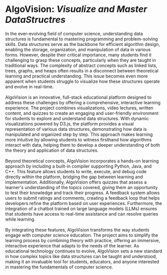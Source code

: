 # AlgoVision: <i> Visualize and Master DataStructres </i>
In the ever-evolving field of computer science, understanding data structures is fundamental to mastering programming and problem-solving skills. Data structures serve as the backbone for efficient algorithm design, enabling the storage, organization, and manipulation of data in various forms. However, despite their critical importance, many students find it challenging to grasp these concepts, particularly when they are taught in traditional ways. The complexity of abstract concepts such as linked lists, trees, graphs, and heaps often results in a disconnect between theoretical learning and practical understanding. This issue becomes even more apparent when students struggle to visualize how these structures operate and evolve in real-time.<br/><br/>
AlgoVision is an innovative, full-stack educational platform designed to address these challenges by offering a comprehensive, interactive learning experience. The project combines visualizations, video lectures, written content, and quizzes to create an engaging and user-friendly environment for students to explore and understand data structures. With dynamic visualizations powered by D3.js, the platform provides a visual representation of various data structures, demonstrating how data is manipulated and organized step by step. This approach makes learning more intuitive by allowing students to witness firsthand how algorithms interact with data, helping them to develop a deeper understanding of both the theory and application of data structures.<br/><br/>
Beyond theoretical concepts, AlgoVision incorporates a hands-on learning approach by including a built-in compiler supporting Python, Java, and C++. This feature allows students to write, execute, and debug code directly within the platform, bridging the gap between learning and implementation. Additionally, AlgoVision offers quizzes that assess a learner's understanding of the topics covered, giving them an opportunity to test their knowledge and track their progress. A feedback system allows users to submit ratings and comments, creating a feedback loop that helps developers refine the platform based on user experiences. Furthermore, the integration of a chatbot trained on large language models (LLMs) ensures that students have access to real-time assistance and can resolve queries while learning.<br/><br/>
By integrating these features, AlgoVision transforms the way students engage with computer science education. The project aims to simplify the learning process by combining theory with practice, offering an immersive, interactive experience that adapts to the needs of the learner. As educational technology continues to evolve, AlgoVision sets a new standard in how complex topics like data structures can be taught and understood, making it an invaluable tool for students, educators, and anyone interested in mastering the fundamentals of computer science.
